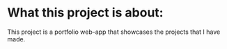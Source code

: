 # What this project is about:
This project is a portfolio web-app that showcases the projects that I have
made.